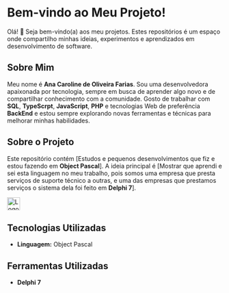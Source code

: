 # Bem-vindo ao Meu Projeto!

Olá! 👋 Seja bem-vindo(a) aos meu projetos. Estes repositórios é um espaço onde compartilho minhas ideias, experimentos e aprendizados em desenvolvimento de software.

## Sobre Mim

Meu nome é **Ana Caroline de Oliveira Farias**. Sou uma desenvolvedora apaixonada por tecnologia, sempre em busca de aprender algo novo e de compartilhar conhecimento com a comunidade. Gosto de trabalhar com **SQL**, **TypeScrpt**, **JavaScript**, **PHP** e tecnologias Web de preferência **BackEnd** e estou sempre explorando novas ferramentas e técnicas para melhorar minhas habilidades.

## Sobre o Projeto

Este repositório contém [Estudos e pequenos desenvolvimentos que fiz e estou fazendo em **Object Pascal**]. A ideia principal é [Mostrar que aprendi e sei esta linguagem no meu trabalho, pois somos uma empresa que presta serviços de suporte técnico a outras, e uma das empresas que prestamos serviços o sistema dela foi feito em **Delphi 7**]. 

<img src="https://w7.pngwing.com/pngs/368/141/png-transparent-delphi-embarcadero-rad-studio-object-pascal-c-builder-embarcadero-technologies-android-trademark-logo-programming-language.png" alt="Logo Object Pascal" width="30">

## Tecnologias Utilizadas

- **Linguagem:** Object Pascal

## Ferramentas Utilizadas
- **Delphi 7**
